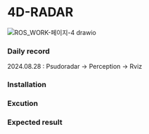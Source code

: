 # 4D-RADAR 
 
![ROS_WORK-페이지-4 drawio](https://github.com/user-attachments/assets/d1a5ac63-1679-4d08-98d5-cb6214e7761b)

### Daily record
2024.08.28 : Psudoradar -> Perception -> Rviz  

### Installation
### Excution
### Expected result
